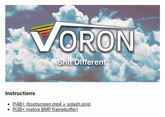 ![bootscreen](bootscreen.gif)

### Instructions

* [Pi4B+ (bootscreen.mp4 + splash.png)](https://florianmuller.com/polish-your-raspberry-pi-clean-boot-splash-screen-video-noconsole-zram)
* [Pi3B+ (native BMP framebuffer)](https://yingtongli.me/blog/2016/12/21/splash.html)
